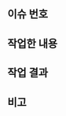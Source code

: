 ## 이슈 번호

<!-- 예: "closes #이슈번호" -->

## 작업한 내용

<!-- 변경 사항 및 관련 이슈에 대해 간단하게 설명해주세요. -->

## 작업 결과

<!-- 작업 후 결과물에 대한 사진, 영상, 스크린샷 등을 첨부해주세요. -->

## 비고

<!-- 추가로 중요한 정보나 참고 사항을 작성해주세요. --!>
